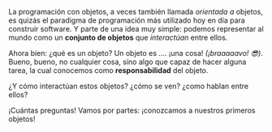 La programación con objetos, a veces también llamada _orientada a_ objetos, es quizás el paradigma de programación más utilizado hoy en día para construir software. Y parte de una idea muy simple: podemos representar al mundo como un **conjunto de objetos** que _interactúan_ entre ellos. 

Ahora bien: ¿qué es un objeto? Un objeto es .... ¡una cosa! _(¡braaaaavo! :sunglasses:)_. Bueno, bueno, no cualquier cosa, sino algo que capaz de hacer alguna tarea, la cual conocemos como **responsabilidad** del objeto.

¿Y cómo interactúan estos objetos? ¿cómo se ven? ¿como hablan entre ellos? 

¡Cuántas preguntas! Vamos por partes: ¡conozcamos a nuestros primeros objetos!


